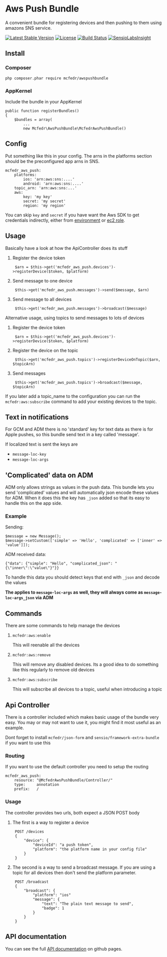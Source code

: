 # Aws Push Bundle

A convenient bundle for registering devices and then pushing to them using amazons SNS service.

[![Latest Stable Version](https://poser.pugx.org/mcfedr/awspushbundle/v/stable.png)](https://packagist.org/packages/mcfedr/awspushbundle)
[![License](https://poser.pugx.org/mcfedr/awspushbundle/license.png)](https://packagist.org/packages/mcfedr/awspushbundle)
[![Build Status](https://travis-ci.org/mcfedr/awspushbundle.svg?branch=master)](https://travis-ci.org/mcfedr/awspushbundle)
[![SensioLabsInsight](https://insight.sensiolabs.com/projects/ab82b189-3854-43e5-9762-45bb620bcd0e/mini.png)](https://insight.sensiolabs.com/projects/ab82b189-3854-43e5-9762-45bb620bcd0e)

## Install

### Composer

    php composer.phar require mcfedr/awspushbundle

### AppKernel

Include the bundle in your AppKernel

    public function registerBundles()
    {
        $bundles = array(
            ...
            new Mcfedr\AwsPushBundle\McfedrAwsPushBundle()

## Config

Put something like this in your config. The arns in the platforms section should be the preconfigured app arns in SNS.

    mcfedr_aws_push:
        platforms:
            ios: 'arn:aws:sns:....'
            android: 'arn:aws:sns:....'
        topic_arn: 'arn:aws:sns:...'
        aws:
            key: 'my key'
            secret: 'my secret'
            region: 'my region'

You can skip `key` and `secret` if you have want the Aws SDK to get credentials indirectly, either from
[environment](https://docs.aws.amazon.com/aws-sdk-php/v3/guide/guide/credentials.html#environment-credentials) or
[ec2 role](https://docs.aws.amazon.com/aws-sdk-php/v3/guide/guide/credentials.html#using-iam-roles-for-amazon-ec2-instances).

## Usage

Basically have a look at how the ApiController does its stuff

1. Register the device token

        $arn = $this->get('mcfedr_aws_push.devices')->registerDevice($token, $platform)

1. Send message to one device

        $this->get('mcfedr_aws_push.messages')->send($message, $arn)

1. Send message to all devices

        $this->get('mcfedr_aws_push.messages')->broadcast($message)


Alternative usage, using topics to send messages to lots of devices

1. Register the device token

        $arn = $this->get('mcfedr_aws_push.devices')->registerDevice($token, $platform)

1. Register the device on the topic

        $this->get('mcfedr_aws_push.topics')->registerDeviceOnTopic($arn, $topicArn)

1. Send messages

        $this->get('mcfedr_aws_push.topics')->broadcast($message, $topicArn)

If you later add a topic_name to the configuration you can run the `mcfedr:aws:subscribe` command to add your existing
devices to the topic.

## Text in notifications

For GCM and ADM there is no 'standard' key for text data as there is for Apple pushes, so this bundle send text in a key
called 'message'.

If localized text is sent the keys are
* `message-loc-key`
* `message-loc-args`

## 'Complicated' data on ADM

ADM only allows strings as values in the push data. This bundle lets you send 'complicated' values and will
automatically json encode these values for ADM. When it does this the key has `_json` added so that its easy to handle
this on the app side.

### Example

Sending:

    $message = new Message();
    $message->setCustom(['simple' => 'Hello', 'complicated' => ['inner' => 'value']]);
    
ADM received data:

    {"data": {"simple": "Hello", "complicated_json": "{\"inner\":\"value\"}"}}
    
To handle this data you should detect keys that end with `_json` and decode the values

**The applies to `message-loc-args` as well, they will always come as `message-loc-args_json` via ADM**

## Commands

There are some commands to help manage the devices

1. `mcfedr:aws:enable`

    This will reenable all the devices

1. `mcfedr:aws:remove`

    This will remove any disabled devices. Its a good idea to do something like this regularly to remove old devices

1. `mcfedr:aws:subscribe`

    This will subscribe all devices to a topic, useful when introducing a topic

## Api Controller

There is a controller included which makes basic usage of the bundle very easy. You may or may not want to use it,
you might find it most useful as an example.

Dont forget to install `mcfedr/json-form` and `sensio/framework-extra-bundle` if you want to use this

### Routing

If you want to use the default controller you need to setup the routing

    mcfedr_aws_push:
        resource: "@McfedrAwsPushBundle/Controller/"
        type:     annotation
        prefix:   /

### Usage

The controller provides two urls, both expect a JSON POST body

1. The first is a way to register a device

        POST /devices
        {
            "device": {
                "deviceId": "a push token",
                "platform": "the platform name in your config file"
            }
        }

1. The second is a way to send a broadcast message. If you are using a topic for all devices then don't send the platform
parameter.

        POST /broadcast
        {
            "broadcast": {
                "platform": "ios"
                "message": {
                    "text": "The plain text message to send",
                    "badge": 1
                }
            }
        }

## API documentation

You can see the full [API documentation](https://mcfedr.github.io/awspushbundle/) on github pages.
